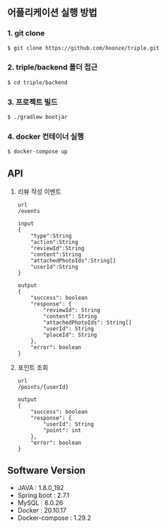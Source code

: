 ## 어플리케이션 실행 방법

### 1. git clone

``` bash
$ git clone https://github.com/hoonze/triple.git
```

### 2. triple/backend 폴더 접근

```bash
$ cd triple/backend
```

### 3. 프로젝트 빌드

``` bash
$ ./gradlew bootjar
```

### 4. docker 컨테이너 실행

```bash
$ docker-compose up
```



## API

1. 리뷰 작성 이벤트

   ```
   url 
   /events
   
   input
   {
       "type":String
       "action":String
       "reviewId":String
       "content":String
       "attachedPhotoIds":String[]
       "userId":String
   }
   
   output
   {
       "success": boolean
       "response": {
           "reviewId": String
           "content": String
           "attachedPhotoIds": String[]
           "userId": String
           "placeId": String
       },
       "error": boolean
   }
   ```

   

2. 포인트 조회

   ```
   url 
   /points/{userId}
   
   output
   {
       "success": boolean
       "response": {
           "userId": String
           "point": int
       },
       "error": boolean
   }
   ```

   

## Software  Version

- JAVA : 1.8.0_192
- Spring boot : 2.7.1
- MySQL : 8.0.26
- Docker : 20.10.17
- Docker-compose : 1.29.2